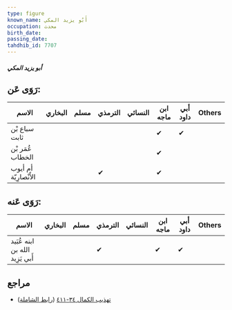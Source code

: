 ```yaml
---
type: figure
known_name: أَبُو يزيد المكي
occupation: محدث
birth_date:
passing_date:
tahdhib_id: 7707
---
```

##### أبو يزيد المكي

## رَوَى عَن:
| الاسم                 | البخاري | مسلم | الترمذي | النسائي | ابن ماجه | أبي داود | Others |
| --------------------- | ------- | ---- | ------- | ------- | -------- | -------- | ------ |
| سباع بْن ثابت         |         |      |         |         | ✔        | ✔        |        |
| عُمَر بْن الخطاب      |         |      |         |         | ✔        |          |        |
| أم أيوب الأَنْصارِيّة |         |      | ✔       |         | ✔        |          |        |
## رَوَى عَنه:
| الاسم                           | البخاري | مسلم | الترمذي | النسائي | ابن ماجه | أبي داود | Others |
| ------------------------------- | ------- | ---- | ------- | ------- | -------- | -------- | ------ |
| ابنه عُبَيد الله بن أَبي يَزِيد |         |      | ✔       |         | ✔        | ✔        |        |
## مراجع
- [تهذيب الكمال ٣٤-٤١١](obsidian://open?vault=Tahdhib-al-Kamal&file=Figures/٧٧٠٧-أبو%20يزيد%20المكي) ([رابط الشاملة](https://shamela.ws/book/3722/18528))